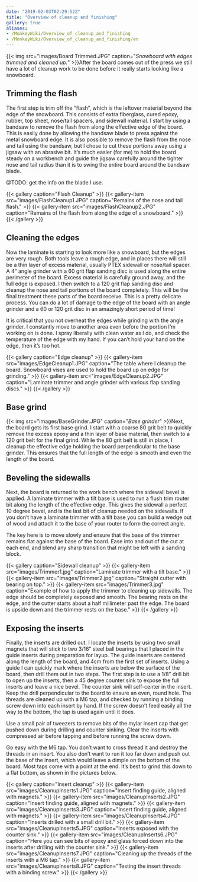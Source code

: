```yaml
---
date: "2019-02-03T02:29:52Z"
title: "Overview of cleanup and finishing"
gallery: true
aliases:
- /MonkeyWiki/Overview_of_cleanup_and_finishing
- /MonkeyWiki/Overview_of_cleanup_and_finishing/en
---
```

{{< img src="images/Board Trimmed.JPG" caption="_Snowboard with edges trimmed and cleaned up._" >}}After the board comes out of the press we still have a lot of cleanup work to be done before it really starts looking like a snowboard.
 

## Trimming the flash 
 
The first step is trim off the “flash”, which is the leftover material beyond the edge of the snowboard. This consists of extra fiberglass, cured epoxy, rubber, top sheet, nose/tail spacers, and sidewall material. I start by using a bandsaw to remove the flash from along the effective edge of the board. This is easily done by allowing the bandsaw blade to press against the metal snowboard edge. It is also possible to remove the flash from the nose and tail using the bandsaw, but I chose to cut these portions away using a jigsaw with an abrasive bit. It’s much easier (for me) to hold the board steady on a workbench and guide the jigsaw carefully around the tighter nose and tail radius than it is to swing the entire board around the bandsaw blade. 

@TODO: get the info on the blade I use.

{{< gallery  caption="Flash Cleanup" >}}
{{< gallery-item src="images/FlashCleanup1.JPG" caption="Remains of the nose and tail flash." >}}
{{< gallery-item src="images/FlashCleanup2.JPG" caption="Remains of the flash from along the edge of a snowboard." >}}
{{< /gallery >}}



## Cleaning the edges 
 
Now the laminate is starting to look more like a snowboard, but the edges are very rough. Both tools leave a rough edge, and in places there will still be a thin layer of excess material, usually PTEX sidewall or nose/tail spacer. A 4” angle grinder with a 60 grit flap sanding disc is used along the entire perimeter of the board. Excess material is carefully ground away, and the full edge is exposed. I then switch to a 120 grit flap sanding disc and cleanup the nose and tail portions of the board completely. This will be the final treatment these parts of the board receive. This is a pretty delicate process. You can do a lot of damage to the edge of the board with an angle grinder and a 60 or 120 grit disc in an amazingly short period of time!
 
It is critical that you not overheat the edges while grinding with the angle grinder. I constantly move to another area even before the portion I’m working on is done. I spray liberally with clean water as I do, and check the temperature of the edge with my hand. If you can’t hold your hand on the edge, then it’s too hot.

{{< gallery  caption="Edge cleanup" >}}
{{< gallery-item src="images/EdgeCleanup1.JPG" caption="The table where I cleanup the board. Snowboard vises are used to hold the board up on edge for grinding." >}}
{{< gallery-item src="images/EdgeCleanup2.JPG" caption="Laminate trimmer and angle grinder with various flap sanding discs." >}}
{{< /gallery >}}

 

## Base grind 
 
{{< img src="images/BaseGrinder.JPG" caption="_Base grinder_" >}}Next, the board gets its first base grind. I start with a coarse 80 grit belt to quickly remove the excess epoxy and a thin layer of base material, then switch to a 120 grit belt for the final grind. While the 80 grit belt is still in place, I cleanup the effective edge holding the board perpendicular to the base grinder. This ensures that the full length of the edge is smooth and even the length of the board.


## Beveling the sidewalls 
 
Next, the board is returned to the work bench where the sidewall bevel is applied. A laminate trimmer with a tilt base is used to run a flush trim router bit along the length of the effective edge. This gives the sidewall a perfect 10 degree bevel, and is the last bit of cleanup needed on the sidewalls. If you don’t have a laminate trimmer with a tilt base you can build a wedge out of wood and attach it to the base of your router to form the correct angle.
 
The key here is to move slowly and ensure that the base of the trimmer remains flat against the base of the board. Ease into and out of the cut at each end, and blend any sharp transition that might be left with a sanding block.

{{< gallery  caption="Sidewall cleanup" >}}
{{< gallery-item src="images/Trimmer1.jpg" caption="Laminate trimmer with a tilt base." >}}
{{< gallery-item src="images/Trimmer2.jpg" caption="Straight cutter with bearing on top." >}}
{{< gallery-item src="images/Trimmer3.jpg" caption="Example of how to apply the trimmer to cleaning up sidewalls. The edge should be completely exposed and smooth. The bearing rests on the edge, and the cutter starts about a half millimeter past the edge. The board is upside down and the trimmer rests on the base." >}}
{{< /gallery >}}

 

## Exposing the inserts 
 
Finally, the inserts are drilled out. I locate the inserts by using two small magnets that will stick to two 3/16” steel ball bearings that I placed in the guide inserts during preparation for layup. The guide inserts are centered along the length of the board, and 4cm from the first set of inserts. Using a guide I can quickly mark where the inserts are below the surface of the board, then drill them out in two steps. The first step is to use a 1/8” drill bit to open up the inserts, then a 45 degree counter sink to expose the full inserts and leave a nice bevel. The counter sink will self-center in the insert. Keep the drill perpendicular to the board to ensure an even, round hole. The threads are cleaned up with a M6 tap, and checked by running a binding screw down into each insert by hand. If the screw doesn’t feed easily all the way to the bottom, the tap is used again until it does.
 
Use a small pair of tweezers to remove bits of the mylar insert cap that get pushed down during drilling and counter sinking. Clear the inserts with compressed air before tapping and before running the screw down.
 
Go easy with the M6 tap. You don’t want to cross thread it and destroy the threads in an insert. You also don’t want to run it too far down and push out the base of the insert, which would leave a dimple on the bottom of the board. Most taps come with a point at the end. It’s best to grind this down to a flat bottom, as shown in the pictures below.

{{< gallery  caption="Insert cleanup" >}}
{{< gallery-item src="images/CleanupInserts1.JPG" caption="Insert finding guide, aligned with magnets." >}}
{{< gallery-item src="images/CleanupInserts2.JPG" caption="Insert finding guide, aligned with magnets." >}}
{{< gallery-item src="images/CleanupInserts3.JPG" caption="Insert finding guide, aligned with magnets." >}}
{{< gallery-item src="images/CleanupInserts4.JPG" caption="Inserts drilled with a small drill bit." >}}
{{< gallery-item src="images/CleanupInserts5.JPG" caption="Inserts exposed with the counter sink." >}}
{{< gallery-item src="images/CleanupInserts6.JPG" caption="Here you can see bits of epoxy and glass forced down into the inserts after drilling with the counter sink." >}}
{{< gallery-item src="images/CleanupInserts7.JPG" caption="Cleaning up the threads of the inserts with a M6 tap." >}}
{{< gallery-item src="images/CleanupInserts8.JPG" caption="Testing the insert threads with a binding screw." >}}
{{< /gallery >}}





